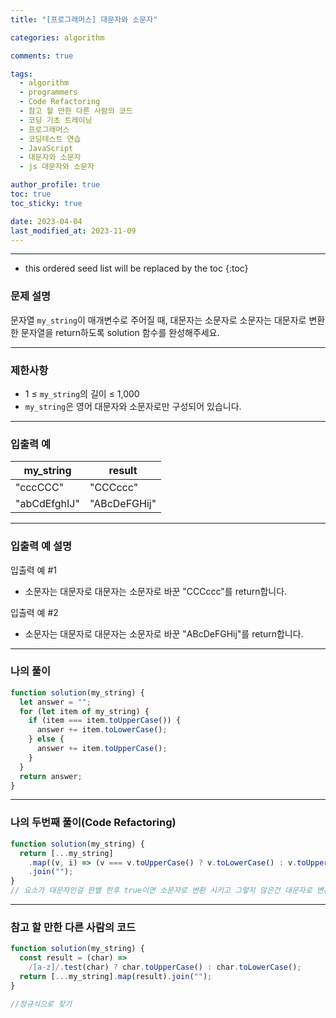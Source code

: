 ```yaml
---
title: "[프로그래머스] 대문자와 소문자"

categories: algorithm

comments: true

tags:
  - algorithm
  - programmers
  - Code Refactoring
  - 참고 할 만한 다른 사람의 코드
  - 코딩 기초 트레이닝
  - 프로그래머스
  - 코딩테스트 연습
  - JavaScript
  - 대문자와 소문자
  - js 대문자와 소문자

author_profile: true
toc: true
toc_sticky: true

date: 2023-04-04
last_modified_at: 2023-11-09
---
```


---

<!-- prettier-ignore -->
* this ordered seed list will be replaced by the toc 
{:toc}

### 문제 설명

문자열 `my_string`이 매개변수로 주어질 때, 대문자는 소문자로 소문자는 대문자로 변환한 문자열을 return하도록 solution 함수를 완성해주세요.

---

### 제한사항

- 1 ≤ `my_string`의 길이 ≤ 1,000
- `my_string`은 영어 대문자와 소문자로만 구성되어 있습니다.

---

### 입출력 예

| my_string    | result       |
| ------------ | ------------ |
| "cccCCC"     | "CCCccc"     |
| "abCdEfghIJ" | "ABcDeFGHij" |

---

### 입출력 예 설명

입출력 예 #1

- 소문자는 대문자로 대문자는 소문자로 바꾼 "CCCccc"를 return합니다.

입출력 예 #2

- 소문자는 대문자로 대문자는 소문자로 바꾼 "ABcDeFGHij"를 return합니다.

---

### 나의 풀이

```jsx
function solution(my_string) {
  let answer = "";
  for (let item of my_string) {
    if (item === item.toUpperCase()) {
      answer += item.toLowerCase();
    } else {
      answer += item.toUpperCase();
    }
  }
  return answer;
}
```

---

### 나의 두번째 풀이(Code Refactoring)

```jsx
function solution(my_string) {
  return [...my_string]
    .map((v, i) => (v === v.toUpperCase() ? v.toLowerCase() : v.toUpperCase()))
    .join("");
}
// 요소가 대문자인걸 판별 한후 true이면 소문자로 변환 시키고 그렇지 않은건 대문자로 변환
```

---

### 참고 할 만한 다른 사람의 코드

```jsx
function solution(my_string) {
  const result = (char) =>
    /[a-z]/.test(char) ? char.toUpperCase() : char.toLowerCase();
  return [...my_string].map(result).join("");
}

//정규식으로 찾기
```
